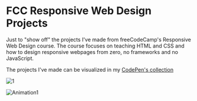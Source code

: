 # FCC Responsive Web Design Projects

Just to "show off" the projects I've made from freeCodeCamp's Responsive Web Design course. The course focuses on teaching HTML and CSS and how to design responsive webpages from zero, no frameworks and no JavaScript.

The projects I've made can be visualized in my [CodePen's collection](https://codepen.io/collection/rxemqV)

![1](https://github.com/1898Angelo/responsive-web-design-projects/assets/123282394/d9c75f45-daa1-4d64-b1c7-959a0aca2360)

![Animation1](https://github.com/1898Angelo/responsive-web-design-projects/assets/123282394/12579cde-c785-4a87-b50c-0abbffe9196c)
